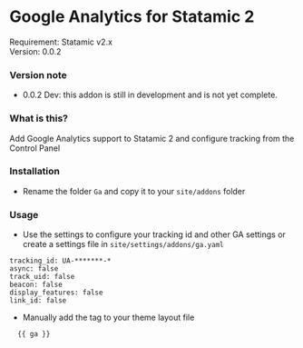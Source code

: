 # Google Analytics for Statamic 2    
Requirement: Statamic v2.x  
Version: 0.0.2  

### Version note
- 0.0.2 Dev: this addon is still in development and is not yet complete.

### What is this?
Add Google Analytics support to Statamic 2 and configure tracking from the Control Panel

### Installation
- Rename the folder `Ga` and copy it to your `site/addons` folder

### Usage
- Use the settings to configure your tracking id and other GA settings or create a settings file in `site/settings/addons/ga.yaml`
```
tracking_id: UA-*******-*
async: false
track_uid: false
beacon: false
display_features: false
link_id: false
```
- Manually add the tag to your theme layout file

```
  {{ ga }}
```
